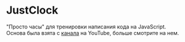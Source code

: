 # JustClock
"Просто часы" для тренировки написания  кода на JavaScript.  
Основа была взята с [канала](https://www.youtube.com/channel/UCbwXnUipZsLfUckBPsC7Jog) на YouTube, больше смотрите на нем.
